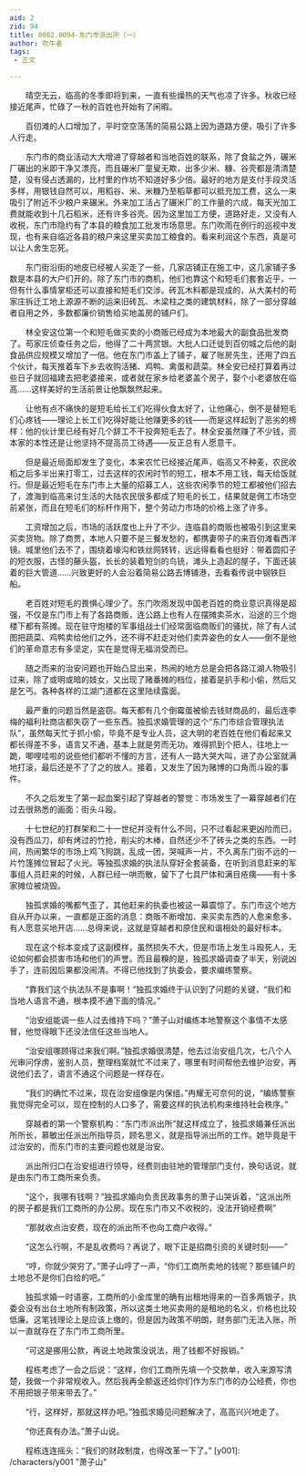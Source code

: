 ```yaml
---
aid: 2
zid: 94
title: 0002.0094-东门市派出所（一）
author: 吹牛者
tags: 
 - 正文

---
```




　　晴空无云，临高的冬季即将到来，一直有些燥热的天气也凉了许多。秋收已经接近尾声，忙碌了一秋的百姓也开始有了闲暇。

　　百仞滩的人口增加了，平时空空荡荡的简易公路上因为道路方便，吸引了许多人行走。

　　东门市的商业活动大大增进了穿越者和当地百姓的联系，除了食盐之外，碾米厂碾出的米即干净又漂亮，而且碾米厂童叟无欺，出多少米、糠、谷壳都是清清楚楚，没有侵占透漏的，比村里的作坊不知道好多少倍。最好的地方是支付手段灵活多样，用银钱自然可以，用稻谷、米、米糠乃至稻草都可以抵充加工费，这么一来吸引了附近不少粮户来碾米。外来加工活占了碾米厂的工作量的六成，每天光加工费就能收到十几石稻米，还有许多谷壳。因为这里加工方便，道路好走，又没有人收税，东门市隐约有了本县的粮食加工批发市场意思。东门吹雨在例行的巡视中发现，也有来自临近各县的粮户来这里买卖加工粮食的。看来利润这个东西，真是可以让人舍生忘死。

　　东门街沿街的地皮已经被人买走了一些，几家店铺正在施工中，这几家铺子多数是本县的大户们开的。除了东门市的商机，他们也靠这个和短毛们套套近乎，一但有什么事情掌柜还可以直接和短毛们交涉。砖瓦木料都是现成的，从大美村的苟家庄拆迁工地上源源不断的运来旧砖瓦、木梁柱之类的建筑材料，除了一部分穿越者自用之外，多数都廉价销售给买地盖房的铺户们。

　　林全安这位第一个和短毛做买卖的小商贩已经成为本地最大的副食品批发商了。苟家庄侦查任务之后，他得了二十两赏银。大批人口迁徙到百仞城之后他的副食品供应规模又增加了一倍。他在东门市盖上了铺子，雇了账房先生，还用了四五个伙计，每天推着车下乡去收购活猪、鸡鸭、禽蛋和蔬菜。林全安已经打算着再过些日子就回福建去把老婆接来，或者就在家乡给老婆盖个房子，娶个小老婆放在临高……这样美好的生活前景让他飘飘然起来。

　　让他有点不痛快的是短毛给长工们吃得伙食太好了，让他痛心，倒不是替短毛们心疼钱——理论上长工们吃得好能让他赚更多的钱——而是这样起到了恶劣的榜样：他的伙计里已经有好几个辞工不干投奔短毛去了。林全安虽然赚了不少钱，资本家的本性还是让他坚持不提高员工待遇——反正总有人愿意干。

　　但是最近局面却发生了变化，本来农忙已经接近尾声，临高又不种麦，农民收稻之后多半出来打零工，过去这样的农闲时节的短工，根本不用工钱，每天给饭就行。但是最近短毛在东门市上大量的招募工人，这些农闲季节的短工都被他们招去了，渡海到临高来讨生活的大陆农民很多都成了短毛的长工，结果就是佣工市场空前紧张，而且在短毛们的标杆作用下，整个劳动力市场的价格上涨了许多。

　　工资增加之后，市场的活跃度也上升了不少。连临县的商贩也被吸引到这里来买卖货物。除了商贾，本地人只要不是三餐发愁的，都携妻带子的来百仞滩看西洋镜。城里他们去不了，围绕着壕沟和铁丝网转转，远远得看看也挺好：带着圆扣子的短衣服，古怪的藤头盔，长长的装着短剑的鸟铳，滩头上造起的屋子，下面还装着的巨大管道……兴致更好的人会沿着简易公路去博铺港，去看看传说中钢铁巨船。

　　老百姓对短毛的畏惧心理少了。东门吹雨发现中国老百姓的商业意识真得是超强，不仅是东门市上有了各路商贩，连公路上也有人在摆摊卖茶水，沿途的三个炮楼下都有茶摊。现在驻守炮楼的军事组战士们经常面临商贩们的骚扰，除了有人试图把蔬菜、鸡鸭卖给他们之外，还不得不赶走对他们卖弄姿色的女人——倒不是他们的革命意志有多坚定，实在是觉得无福消受而已。

　　随之而来的治安问题也开始凸显出来，热闹的地方总是会把各路江湖人物吸引过来，除了或明或暗的妓女，又出现了赌番摊的档位，接着是扒手和小偷，然后又是乞丐。各种各样的江湖门道都在这里陆续露面。

　　最严重的问题当然是盗窃。每天都有几个倒霉蛋被偷去钱财商品的，最后连李梅的福利社商店都失窃了一些东西。独孤求婚管理的这个“东门市综合管理执法队”，虽然每天忙于抓小偷，毕竟不是专业人员，这大明的老百姓在他们看起来又都长得差不多，语言又不通，基本上就是劳而无功。难得抓到个把人，往地上一跪，唧哩哇啦的说些他们都听不懂的方言，还有人一路大哭大叫，进了办公室就满地打滚，最后还是不了了之的放人。接着，又发生了因为赌博的口角而斗殴的事件。

　　不久之后发生了第一起血案引起了穿越者的警觉：市场发生了一幕穿越者们在过去很熟悉的画面：街头斗殴。

　　十七世纪的打群架和二十一世纪并没有什么不同，只不过看起来更凶险而已，没有西瓜刀，却有烤过的竹抢，削尖的木棒，自然还少不了砖头之类的东西。一时间，热闹繁华的市场上鸡飞狗跳，乱成一团，哭喊声一片，不久离东门街不远的一片竹篷摊位冒起了火光。等独孤求婚的执法队穿好全套装备，在听到消息赶来的军事组人员赶来的时候，人群已经一哄而散，留下了七具尸体和满目疮痍——有十多家摊位被烧毁。

　　独孤求婚的嘴都气歪了，其他赶来的执委也被这一幕震惊了。东门市这个地方自从开办以来，一直都是正面的消息：商贩不断增加、来买卖东西的人愈来愈多、有人愿意买地开店……总得来说，这就是穿越者和原住民和谐相处的最好标本。

　　现在这个标本变成了这副模样，虽然损失不大，但是市场上发生斗殴死人，无论如何都会损害市场和他们的声誉。而且最糗的是，独孤求婚调查了半天，别说凶手了，连前因后果都没闹清。不得已他找到了执委会，要求编练警察。

　　“靠我们这个执法队不是事啊！”独孤求婚终于认识到了问题的关键，“我们和当地人语言不通，根本摸不通下面的情况。”

　　“治安组能调一些人过去维持下吗？”萧子山对编练本地警察这个事情不太感冒，他觉得眼下还没法信任这些当地人。

　　“治安组哪顾得过来我们啊。”独孤求婚很清楚，他去过治安组几次，七八个人光审问俘虏，鉴别人员，整理档案就忙不过来了，哪里有时间帮他去维护治安，再说他们去了，语言不通这个问题是一样存在。

　　“我们的确忙不过来，现在治安组像是内保组。”冉耀无可奈何的说，“编练警察我觉得完全可以，现在控制的人口多了，需要这样的执法机构来维持社会秩序。”

　　穿越者的第一个警察机构：“东门市派出所”就这样成立了，独孤求婚兼任派出所所长，慕敏出任派出所指导员，顾名思义，就是指导派出所的工作。她毕竟是干过治安的，而东门市的主要问题也就是治安。

　　派出所归口在治安组进行领导，经费则由驻地的管理部门支付，换句话说，就是由东门市工商所来负责。

　　“这个，我哪有钱啊？”独孤求婚向负责民政事务的萧子山哭诉着，“这派出所的房子都是我们工商所的办公房。现在东门市又不收税的，没法开销经费啊”

　　“那就收点治安费，现在的派出所不也向工商户收得。”

　　“这怎么行啊，不是乱收费吗？再说了，眼下正是招商引资的关键时刻——”

　　“哼，你就少哭穷了。”萧子山哼了一声，“你们工商所卖地的钱呢？那些铺户的土地总不是你们白给的吧。”

　　独孤求婚一时语塞，工商所的小金库里的确有出租地得来的一百多两银子，执委会没有出台土地所有制政策，所以这类土地买卖用的是租地的名义，价格也比较低廉。这笔钱理论上是应该上缴的，但是因为政策不明朗，财务部门无法入账，所以一直就存在了东门市工商所里。

　　“可这是挪用公款，再说土地政策没说法，用了钱都不好报销。”

　　程栋考虑了一会之后说：“这样，你们工商所先填一个交款单，收入来源写清楚，我做一个非常规收入。然后我再全额返还给你们作为东门市的办公经费，你也不用把银子带来带去了。”

　　“行，这样好，那就这样办吧。”独孤求婚见问题解决了，高高兴兴地走了。

　　“你还真有办法。”萧子山说。

　　程栋连连摇头：“我们的财政制度，也得改革一下了。”
[y001]: /characters/y001 "萧子山"


